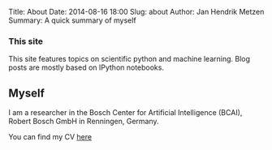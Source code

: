 Title: About
Date: 2014-08-16 18:00
Slug: about
Author: Jan Hendrik Metzen
Summary:  A quick summary of myself

### This site
This site features topics on scientific python and machine learning.
Blog posts are mostly based on IPython notebooks.

## Myself
I am a researcher in the Bosch Center for Artificial Intelligence (BCAI), Robert Bosch GmbH in Renningen, Germany.

You can find my CV [here](../cv/cv.html)


